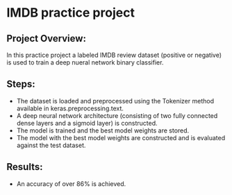 # IMDB practice project

## Project Overview:
In this practice project a labeled IMDB review dataset (positive or negative) is used to train a deep nueral network binary classifier.

## Steps:
* The dataset is loaded and preprocessed using the Tokenizer method available in keras.preprocessing.text.
* A deep neural network architecture (consisting of two fully connected dense layers and a sigmoid layer) is constructed.
* The model is trained and the best model weights are stored.
* The model with the best model weights are constructed and is evaluated against the test dataset.

## Results:
* An accuracy of over 86% is achieved.
